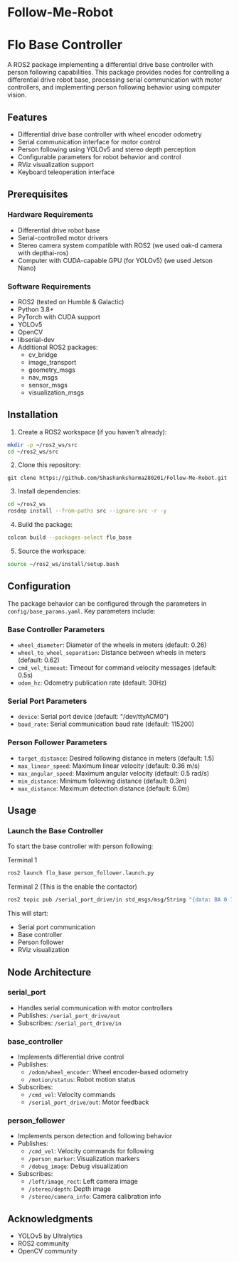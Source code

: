 # Follow-Me-Robot

# Flo Base Controller

A ROS2 package implementing a differential drive base controller with person following capabilities. This package provides nodes for controlling a differential drive robot base, processing serial communication with motor controllers, and implementing person following behavior using computer vision.

## Features

- Differential drive base controller with wheel encoder odometry
- Serial communication interface for motor control
- Person following using YOLOv5 and stereo depth perception
- Configurable parameters for robot behavior and control
- RViz visualization support
- Keyboard teleoperation interface

## Prerequisites

### Hardware Requirements
- Differential drive robot base
- Serial-controlled motor drivers
- Stereo camera system compatible with ROS2 (we used oak-d camera with depthai-ros)
- Computer with CUDA-capable GPU (for YOLOv5) (we used Jetson Nano)

### Software Requirements
- ROS2 (tested on Humble & Galactic)
- Python 3.8+
- PyTorch with CUDA support
- YOLOv5
- OpenCV
- libserial-dev
- Additional ROS2 packages:
  - cv_bridge
  - image_transport
  - geometry_msgs
  - nav_msgs
  - sensor_msgs
  - visualization_msgs

## Installation

1. Create a ROS2 workspace (if you haven't already):
```bash
mkdir -p ~/ros2_ws/src
cd ~/ros2_ws/src
```

2. Clone this repository:
```bas
git clone https://github.com/Shashanksharma280201/Follow-Me-Robot.git
```

3. Install dependencies:
```bash
cd ~/ros2_ws
rosdep install --from-paths src --ignore-src -r -y
```

4. Build the package:
```bash
colcon build --packages-select flo_base
```

5. Source the workspace:
```bash
source ~/ros2_ws/install/setup.bash
```

## Configuration

The package behavior can be configured through the parameters in `config/base_params.yaml`. Key parameters include:

### Base Controller Parameters
- `wheel_diameter`: Diameter of the wheels in meters (default: 0.26)
- `wheel_to_wheel_separation`: Distance between wheels in meters (default: 0.62)
- `cmd_vel_timeout`: Timeout for command velocity messages (default: 0.5s)
- `odom_hz`: Odometry publication rate (default: 30Hz)

### Serial Port Parameters
- `device`: Serial port device (default: "/dev/ttyACM0")
- `baud_rate`: Serial communication baud rate (default: 115200)

### Person Follower Parameters
- `target_distance`: Desired following distance in meters (default: 1.5)
- `max_linear_speed`: Maximum linear velocity (default: 0.36 m/s)
- `max_angular_speed`: Maximum angular velocity (default: 0.5 rad/s)
- `min_distance`: Minimum following distance (default: 0.3m)
- `max_distance`: Maximum detection distance (default: 6.0m)

## Usage

### Launch the Base Controller

To start the base controller with person following:

Terminal 1
```bash
ros2 launch flo_base person_follower.launch.py
```
Terminal 2 (This is the enable the contactor)
```bash
ros2 topic pub /serial_port_drive/in std_msgs/msg/String "{data: BA 0 1}"
```

This will start:
- Serial port communication
- Base controller
- Person follower
- RViz visualization

## Node Architecture

### serial_port
- Handles serial communication with motor controllers
- Publishes: `/serial_port_drive/out`
- Subscribes: `/serial_port_drive/in`

### base_controller
- Implements differential drive control
- Publishes:
  - `/odom/wheel_encoder`: Wheel encoder-based odometry
  - `/motion/status`: Robot motion status
- Subscribes:
  - `/cmd_vel`: Velocity commands
  - `/serial_port_drive/out`: Motor feedback

### person_follower
- Implements person detection and following behavior
- Publishes:
  - `/cmd_vel`: Velocity commands for following
  - `/person_marker`: Visualization markers
  - `/debug_image`: Debug visualization
- Subscribes:
  - `/left/image_rect`: Left camera image
  - `/stereo/depth`: Depth image
  - `/stereo/camera_info`: Camera calibration info



## Acknowledgments

- YOLOv5 by Ultralytics
- ROS2 community
- OpenCV community
